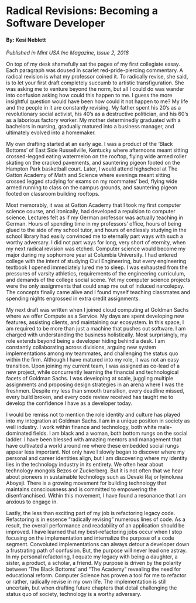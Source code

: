 # Radical Revisions: Becoming a Software Developer 
#### By: Kesi Neblett
*Published in Mint USA Inc Magazine, Issue 2, 2018*

On top of my desk shamefully sat the pages of my first collegiate essay. Each paragraph was
doused in scarlet red-pride-piercing commentary. A radical revision is what my professor
coined it. To radically revise, she said, is to let your first draft completely succumb to artistic
transfiguration. She was asking me to venture beyond the norm, but all I could do was wander
into confusion asking how could this happen to me. I guess the more insightful question would
have been how could it not happen to me? My life and the people in it are constantly revising.
My father spent his 20’s as a revolutionary social activist, his 40’s as a destructive politician,
and his 60’s as a laborious factory worker. My mother determinedly graduated with a bachelors
in nursing, gradually matured into a business manager, and ultimately evolved into a
homemaker.

My own drafting started at an early age. I was a product of the ‘Black Bottoms’ of East Side
Russellville, Kentucky where afternoons meant sitting crossed-legged eating watermelon on
the rooftop, flying wide armed roller skating on the cracked pavements, and sauntering pigeon
footed on the Hampton Park basketball court. Later, I would attend highschool at The Gatton Academy of
Math and Science where evenings meant sitting crossed legged studying for exams on my
roommates’ bed, flying wide armed running to class on the campus grounds, and sauntering
pigeon footed on classroom building rooftops.

Most memorably, it was at Gatton Academy that I took my first computer science course, and
ironically, had developed a repulsion to computer science. Lectures felt as if my German
professor was actually teaching in German. Hours of spending time in my professors’ office,
hours of being glued to the side of my school tutor, and hours of endlessly studying in the
school library had easily convinced me to eternally part ways with such a worthy adversary.
I did not part ways for long, very short of eternity, when my next radical revision was etched.
Computer science would become my major during my sophomore year at Columbia University.
I had entered college with the intent of studying Civil Engineering, but every engineering textbook I 
opened immediately lured me to sleep. I was exhausted from the pressures of varsity athletics,
requirements of the engineering curriculum, and demands of the college social scene. Yet my
computer science projects were the only assignments that could snap me out of induced
narcolepsy. The concepts finally came alive and I found myself teaching classmates and
spending nights engrossed in extra credit assignments.

My next draft was written when I joined cloud computing at Goldman Sachs where we offer
Compute as a Service. My days are spent developing new features, assisting clients, and
maintaining our ecosystem. In this space, I am required to be more than just a machine that
pushes out software. I am charged with understanding the business holistically. Most
surprisingly, my role extends beyond being a developer hiding behind a desk. I am constantly
collaborating across divisions, arguing new system implementations among my teammates,
and challenging the status quo within the firm. Although I have matured into my role, 
it was not an easy transition. Upon joining my current team, I was assigned as co-lead 
of a new project, while concurrently learning the financial and technological facets of
Goldman Sachs. I was developing at scale, juggling multiple assignments and proposing design 
strategies in an arena where I was the freshmen. Despite my less than smooth transition, 
every deadline missed, every build broken, and every code review received has taught me to develop 
the confidence I have as a developer today.

I would be remiss not to mention the role identity and culture has played into my integration at
Goldman Sachs. I am in a unique position in society as well industry. I work within finance and
technology, both white male-dominated fields. I am black and a woman, both bottom rungs on
the social ladder. I have been blessed with amazing mentors and management that have
cultivated a world around me where these embedded social rungs appear less important. Not
only have I slowly began to discover where my personal and career identities align, but I am
discovering where my identity lies in the technology industry in its entirety. We often hear about
technology mongols Bezos or Zuckerberg. But it is not often that we hear about pioneers in
sustainable technology such as Devaki Raj or Iyinoluwa Aboyeji. There is a growing movement
for building technology that maintains consciousness and is committed to empowering the
disenfranchised. Within this movement, I have found a resonance that I am anxious to engage
in.

Lastly, the less than exciting part of my job is refactoring legacy code. Refactoring is in
essence “radically revising” numerous lines of code. As a result, the overall performance and
readability of an application should be improved. I have learned that my best-refactoring jobs
occur when I stop focusing on the implementation and internalize the purpose of a code
segment. Convoluted implementations can always detour a developer down a frustrating path
of confusion. But, the purpose will never lead one astray. In my personal refactoring, I equate
my legacy with being a daughter, a sister, a product, a scholar, a friend. My purpose is driven
by the polarity between ‘The Black Bottoms’ and “The Academy” revealing the need for
educational reform. Computer Science has proven a tool for me to refactor or rather, radically
revise in my own life. The implementation is still uncertain, but when drafting future chapters
that detail challenging the status quo of society, technology is a worthy adversary.
